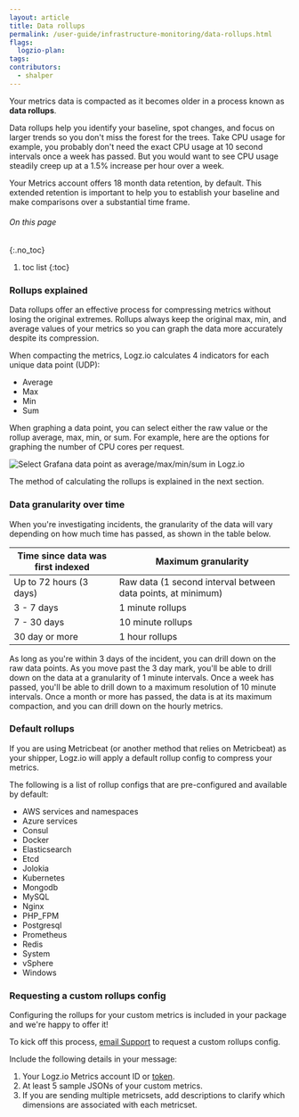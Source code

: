 ```yaml
---
layout: article
title: Data rollups
permalink: /user-guide/infrastructure-monitoring/data-rollups.html
flags:
  logzio-plan:
tags:
contributors:
  - shalper
---
```


Your metrics data is compacted as it becomes older
in a process known as **data rollups**.

Data rollups help you identify your baseline, spot changes, and focus on larger trends so you don't miss the forest for the trees. Take CPU usage for example, you probably don't need the exact CPU usage at 10 second intervals once a week has passed.
But you would want to see CPU usage steadily creep up at a 1.5% increase per hour over a week.

Your Metrics account offers 18 month data retention, by default. This extended retention is important to help you to establish your baseline and make comparisons over a substantial time frame.


###### On this page
{:.no_toc}

1. toc list
{:toc}


### Rollups explained

Data rollups offer an effective process for compressing metrics without losing the original extremes. Rollups always keep the original max, min, and average values of your metrics so you can graph the data more accurately despite its compression.

When compacting the metrics, Logz.io calculates 4 indicators for each unique data point (UDP):

* Average
* Max
* Min
* Sum

When graphing a data point, you can select either the raw value or the rollup average, max, min, or sum. For example, here are the options for graphing the number of CPU cores per request.

![Select Grafana data point as average/max/min/sum in Logz.io](https://dytvr9ot2sszz.cloudfront.net/logz-docs/grafana/rollups-dp.png)

The method of calculating the rollups is explained in the next section.

### Data granularity over time

When you're investigating incidents, the granularity of the data will vary depending on how much time has passed, as shown in the table below.

| Time since data was first indexed          | Maximum granularity|
|-----------------------|--------------------------------------------|
| Up to 72 hours (3 days)| Raw data (1 second interval between data points, at minimum)|
| 3 - 7 days            | 1 minute rollups             |
| 7 - 30 days           | 10 minute rollups            |
| 30 day or more        | 1 hour rollups               |

As long as you're within 3 days of the incident, you can drill down on the raw data points. As you move past the 3 day mark, you'll be able to drill down on the data at a granularity of 1 minute intervals. Once a week has passed, you'll be able to drill down to a maximum resolution of 10 minute intervals. Once a month or more has passed, the data is at its maximum compaction, and you can drill down on the hourly metrics.

### Default rollups

If you are using Metricbeat (or another method that relies on Metricbeat) as your shipper, Logz.io will apply a default rollup config to compress your metrics.

The following is a list of rollup configs that are pre-configured and available by default:

* AWS services and namespaces
* Azure services
* Consul
* Docker
* Elasticsearch
* Etcd
* Jolokia
* Kubernetes
* Mongodb
* MySQL
* Nginx
* PHP_FPM
* Postgresql
* Prometheus
* Redis
* System
* vSphere
* Windows

### Requesting a custom rollups config

Configuring the rollups for your custom metrics is included in your package and we're happy to offer it!


To kick off this process, <a href="mailto:help@logz.io?subject=Requesting a custom metrics rollup config &body= Hi! I'd like to send custom metrics. Here's my info: 1. Logz.io Metrics account ID or token. 2. 5 sample JSONs 3. Dimensions associated with each Metricset.">email Support</a> to request a custom rollups config.

Include the following details in your message:

1. Your Logz.io Metrics account ID or [token](/user-guide/accounts/finding-your-metrics-account-token/).
2. At least 5 sample JSONs of your custom metrics.
3. If you are sending multiple metricsets,
add descriptions to clarify which dimensions are associated with each metricset.

